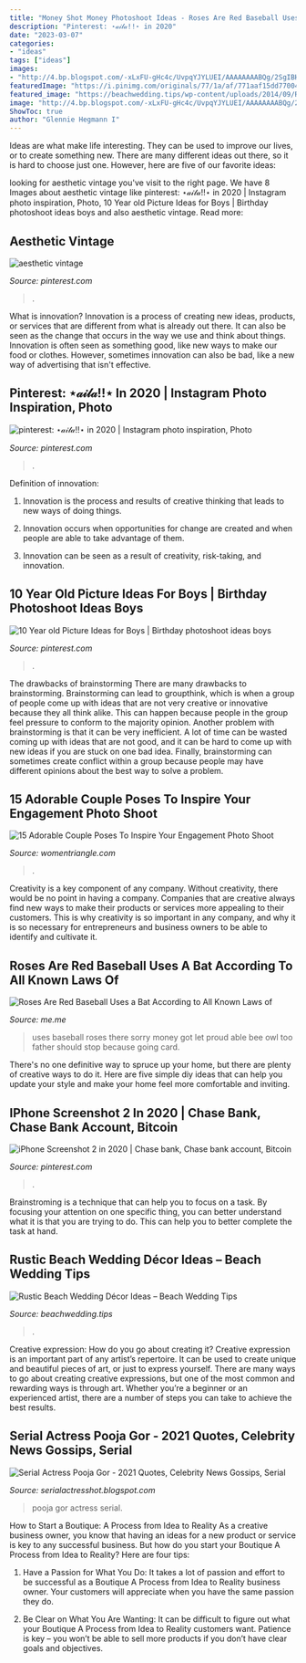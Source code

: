 ```yaml
---
title: "Money Shot Money Photoshoot Ideas - Roses Are Red Baseball Uses A Bat According To All Known Laws Of"
description: "Pinterest: ⋆𝒶𝒾𝓁𝒶!!⋆ in 2020"
date: "2023-03-07"
categories:
- "ideas"
tags: ["ideas"]
images:
- "http://4.bp.blogspot.com/-xLxFU-gHc4c/UvpqYJYLUEI/AAAAAAAABQg/2SgIBHz_2ao/s1600/p1.jpeg"
featuredImage: "https://i.pinimg.com/originals/77/1a/af/771aaf15dd77004f2d5862e15ae6cdff.jpg"
featured_image: "https://beachwedding.tips/wp-content/uploads/2014/09/Rustic-Beach-Wedding-Ideas-4.jpg"
image: "http://4.bp.blogspot.com/-xLxFU-gHc4c/UvpqYJYLUEI/AAAAAAAABQg/2SgIBHz_2ao/s1600/p1.jpeg"
ShowToc: true
author: "Glennie Hegmann I"
---
```



Ideas are what make life interesting. They can be used to improve our lives, or to create something new. There are many different ideas out there, so it is hard to choose just one. However, here are five of our favorite ideas: 

	

		
looking for aesthetic vintage you've visit to the right page. We have 8 Images about aesthetic vintage like pinterest: ⋆𝒶𝒾𝓁𝒶!!⋆ in 2020 | Instagram photo inspiration, Photo, 10 Year old Picture Ideas for Boys | Birthday photoshoot ideas boys and also aesthetic vintage. Read more:
		
    
## Aesthetic Vintage

<img loading=lazy src="https://i.pinimg.com/originals/77/1a/af/771aaf15dd77004f2d5862e15ae6cdff.jpg" onerror="this.onerror=null;this.src='https://tse3.mm.bing.net/th?id=OIP.bfQOgRJjhloSfB5GFrhwvwHaJ6&amp;pid=15.1';" alt="aesthetic vintage">

_Source: pinterest.com_

>. 

	

What is innovation?
Innovation is a process of creating new ideas, products, or services that are different from what is already out there. It can also be seen as the change that occurs in the way we use and think about things. Innovation is often seen as something good, like new ways to make our food or clothes. However, sometimes innovation can also be bad, like a new way of advertising that isn't effective.

    
## Pinterest: ⋆𝒶𝒾𝓁𝒶!!⋆ In 2020 | Instagram Photo Inspiration, Photo

<img loading=lazy src="https://i.pinimg.com/736x/21/23/0c/21230c3ac329182860e7626fa923bb00.jpg" onerror="this.onerror=null;this.src='https://tse2.mm.bing.net/th?id=OIP.ObO38EAhC-O1L6U_cvxtMAHaJ3&amp;pid=15.1';" alt="pinterest: ⋆𝒶𝒾𝓁𝒶!!⋆ in 2020 | Instagram photo inspiration, Photo">

_Source: pinterest.com_

>. 

	

Definition of innovation:
1. Innovation is the process and results of creative thinking that leads to new ways of doing things.
2. Innovation occurs when opportunities for change are created and when people are able to take advantage of them.

3. Innovation can be seen as a result of creativity, risk-taking, and innovation.

    
## 10 Year Old Picture Ideas For Boys | Birthday Photoshoot Ideas Boys

<img loading=lazy src="https://i.pinimg.com/736x/49/c1/95/49c195a67c2bff598a7aedba81db5b24.jpg" onerror="this.onerror=null;this.src='https://tse4.mm.bing.net/th?id=OIP.vyJmk0etsgUjwTZHORHvFwHaLH&amp;pid=15.1';" alt="10 Year old Picture Ideas for Boys | Birthday photoshoot ideas boys">

_Source: pinterest.com_

>. 

	

The drawbacks of brainstorming
There are many drawbacks to brainstorming. Brainstorming can lead to groupthink, which is when a group of people come up with ideas that are not very creative or innovative because they all think alike. This can happen because people in the group feel pressure to conform to the majority opinion. Another problem with brainstorming is that it can be very inefficient. A lot of time can be wasted coming up with ideas that are not good, and it can be hard to come up with new ideas if you are stuck on one bad idea. Finally, brainstorming can sometimes create conflict within a group because people may have different opinions about the best way to solve a problem.

    
## 15 Adorable Couple Poses To Inspire Your Engagement Photo Shoot

<img loading=lazy src="https://www.womentriangle.com/wp-content/uploads/2016/07/chilling-moments.jpg" onerror="this.onerror=null;this.src='https://tse3.mm.bing.net/th?id=OIP.KA-NfKEm_FX8jFpSRKJGJgHaLH&amp;pid=15.1';" alt="15 Adorable Couple Poses To Inspire Your Engagement Photo Shoot">

_Source: womentriangle.com_

>. 

	

Creativity is a key component of any company. Without creativity, there would be no point in having a company. Companies that are creative always find new ways to make their products or services more appealing to their customers. This is why creativity is so important in any company, and why it is so necessary for entrepreneurs and business owners to be able to identify and cultivate it.

    
## Roses Are Red Baseball Uses A Bat According To All Known Laws Of

<img loading=lazy src="https://pics.me.me/thumb_roses-are-red-baseball-uses-a-bat-according-to-all-63460264.png" onerror="this.onerror=null;this.src='https://tse4.mm.bing.net/th?id=OIP.CS0uwgbL-zc6Qow3zh_BfAAAAA&amp;pid=15.1';" alt="Roses Are Red Baseball Uses a Bat According to All Known Laws of">

_Source: me.me_

>uses baseball roses there sorry money got let proud able bee owl too father should stop because going card. 

	

There's no one definitive way to spruce up your home, but there are plenty of creative ways to do it. Here are five simple diy ideas that can help you update your style and make your home feel more comfortable and inviting.

    
## IPhone Screenshot 2 In 2020 | Chase Bank, Chase Bank Account, Bitcoin

<img loading=lazy src="https://i.pinimg.com/736x/13/c7/30/13c73008e671e88f7ab498bef1418cc3.jpg" onerror="this.onerror=null;this.src='https://tse4.mm.bing.net/th?id=OIP.0yxWA1yalCE9wwhvU8wNawAAAA&amp;pid=15.1';" alt="iPhone Screenshot 2 in 2020 | Chase bank, Chase bank account, Bitcoin">

_Source: pinterest.com_

>. 

	

Brainstroming is a technique that can help you to focus on a task. By focusing your attention on one specific thing, you can better understand what it is that you are trying to do. This can help you to better complete the task at hand.

    
## Rustic Beach Wedding Décor Ideas – Beach Wedding Tips

<img loading=lazy src="https://beachwedding.tips/wp-content/uploads/2014/09/Rustic-Beach-Wedding-Ideas-4.jpg" onerror="this.onerror=null;this.src='https://tse1.mm.bing.net/th?id=OIP.G7kaXeaOyvP9xJfkrDcMSgHaLH&amp;pid=15.1';" alt="Rustic Beach Wedding Décor Ideas – Beach Wedding Tips">

_Source: beachwedding.tips_

>. 

	

Creative expression: How do you go about creating it?
Creative expression is an important part of any artist’s repertoire. It can be used to create unique and beautiful pieces of art, or just to express yourself. There are many ways to go about creating creative expressions, but one of the most common and rewarding ways is through art. Whether you’re a beginner or an experienced artist, there are a number of steps you can take to achieve the best results.

    
## Serial Actress Pooja Gor - 2021 Quotes, Celebrity News Gossips, Serial

<img loading=lazy src="http://4.bp.blogspot.com/-xLxFU-gHc4c/UvpqYJYLUEI/AAAAAAAABQg/2SgIBHz_2ao/s1600/p1.jpeg" onerror="this.onerror=null;this.src='https://tse3.mm.bing.net/th?id=OIP.MXEWykiMZg197xaCP-twogHaKP&amp;pid=15.1';" alt="Serial Actress Pooja Gor - 2021 Quotes, Celebrity News Gossips, Serial">

_Source: serialactresshot.blogspot.com_

>pooja gor actress serial. 

	

How to Start a Boutique: A Process from Idea to Reality
As a creative business owner, you know that having an ideas for a new product or service is key to any successful business. But how do you start your Boutique A Process from Idea to Reality? Here are four tips:
1. Have a Passion for What You Do: It takes a lot of passion and effort to be successful as a Boutique A Process from Idea to Reality business owner. Your customers will appreciate when you have the same passion they do.

2. Be Clear on What You Are Wanting: It can be difficult to figure out what your Boutique A Process from Idea to Reality customers want. Patience is key – you won’t be able to sell more products if you don’t have clear goals and objectives.


